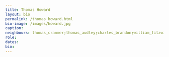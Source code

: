 ```yaml
---
title: Thomas Howard
layout: bio
permalink: /thomas_howard.html
bio-image: /images/howard.jpg
caption:
neighbours: thomas_cranmer;thomas_audley;charles_brandon;william_fitzwilliam;robert_radcliffe;edward_seymour;john_russell;cuthbert_tunstall;stephen_gardiner;william_sands;thomas_cheyney;william_kingston;anthony_browne;anthony_wingfield;thomas_wriothesley;rafe_sadler;richard_rich;john_baker
role:
dates:
bio:
---
```


